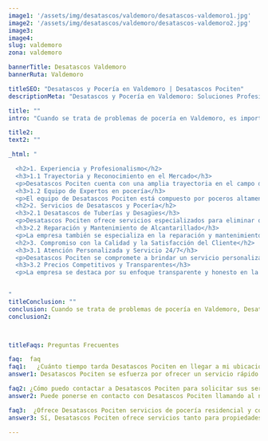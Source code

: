 ```yaml
---
image1: '/assets/img/desatascos/valdemoro/desatascos-valdemoro1.jpg'
image2: '/assets/img/desatascos/valdemoro/desatascos-valdemoro2.jpg'
image3: 
image4:
slug: valdemoro
zona: valdemoro

bannerTitle: Desatascos Valdemoro
bannerRuta: Valdemoro

titleSEO: "Desatascos y Pocería en Valdemoro | Desatascos Pociten"
descriptionMeta: "Desatascos y Pocería en Valdemoro: Soluciones Profesionales para tus Problemas de Pocería. Ofrecemos servicios confiables y eficientes en Valdemoro y sus alrededores"

title: ""
intro: "Cuando se trata de problemas de pocería en Valdemoro, es importante contar con servicios confiables y eficientes que puedan resolver cualquier situación de desatascos y pocería. En este artículo, exploraremos la empresa Desatascos Pociten, líder en el sector, que ofrece soluciones profesionales y de calidad para abordar todo tipo de problemas relacionados con tuberías, desagües y sistemas de alcantarillado en Valdemoro y sus alrededores."

title2: 
text2: ""

_html: "

  <h2>1. Experiencia y Profesionalismo</h2>
  <h3>1.1 Trayectoria y Reconocimiento en el Mercado</h3>
  <p>Desatascos Pociten cuenta con una amplia trayectoria en el campo de desatascos y pocería en Valdemoro. Han construido una sólida reputación gracias a su enfoque en la excelencia, la eficiencia y la satisfacción del cliente. La empresa ha ganado reconocimiento como líder en el sector debido a su experiencia y profesionalismo.</p>
  <h3>1.2 Equipo de Expertos en pocería</h3>
  <p>El equipo de Desatascos Pociten está compuesto por poceros altamente capacitados y experimentados. Cuentan con el conocimiento y las habilidades necesarias para hacer frente a una amplia gama de problemas de pocería, desde desatascos de tuberías hasta reparaciones de alcantarillado. Su experiencia garantiza soluciones efectivas y duraderas.</p>
  <h2>2. Servicios de Desatascos y Pocería</h2>
  <h3>2.1 Desatascos de Tuberías y Desagües</h3>
  <p>Desatascos Pociten ofrece servicios especializados para eliminar obstrucciones en tuberías y desagües. Utilizan equipos y técnicas avanzadas, como el uso de hidrojet y sistemas de cámaras de inspección, para identificar y solucionar rápidamente los bloqueos. Su enfoque eficiente minimiza las molestias y restaura el flujo normal del agua.</p>
  <h3>2.2 Reparación y Mantenimiento de Alcantarillado</h3>
  <p>La empresa también se especializa en la reparación y mantenimiento de sistemas de alcantarillado. Sus expertos pueden identificar problemas como fugas, grietas o bloqueos en las tuberías subterráneas. Utilizando métodos innovadores y tecnología de vanguardia, Desatascos Pociten resuelve estos problemas de manera eficiente y evita daños mayores.</p>
  <h2>3. Compromiso con la Calidad y la Satisfacción del Cliente</h2>
  <h3>3.1 Atención Personalizada y Servicio 24/7</h3>
  <p>Desatascos Pociten se compromete a brindar un servicio personalizado y atento a cada cliente. Comprenden la urgencia de resolver los problemas de pocería y, por lo tanto, ofrecen un servicio disponible las 24 horas del día, los 7 días de la semana. Su objetivo es garantizar la satisfacción del cliente y solucionar cualquier situación de manera rápida y efectiva.</p>
  <h3>3.2 Precios Competitivos y Transparentes</h3>
  <p>La empresa se destaca por su enfoque transparente y honesto en la fijación de precios. Desatascos Pociten ofrece tarifas competitivas y sin sorpresas ocultas. Antes de comenzar cualquier trabajo, proporcionan un presupuesto detallado para que los clientes puedan tomar decisiones informadas y evitar costos inesperados.</p>
  

"
titleConclusion: ""
conclusion: Cuando se trata de problemas de pocería en Valdemoro, Desatascos Pociten es la empresa líder que brinda soluciones profesionales y confiables. Su experiencia, profesionalismo y compromiso con la satisfacción del cliente los convierten en la elección perfecta para cualquier necesidad de desatascos y pocería. No importa cuán grande o pequeño sea el problema, Desatascos Pociten está listo para ayudar y brindar soluciones efectivas.
conclusion2: 



titleFaqs: Preguntas Frecuentes

faq:  faq
faq1:   ¿Cuánto tiempo tarda Desatascos Pociten en llegar a mi ubicación en Valdemoro?
answer1: Desatascos Pociten se esfuerza por ofrecer un servicio rápido y eficiente. Generalmente, pueden llegar a su ubicación en Valdemoro en un plazo de 30 a 60 minutos, según la disponibilidad y la distancia.

faq2: ¿Cómo puedo contactar a Desatascos Pociten para solicitar sus servicios?
answer2: Puede ponerse en contacto con Desatascos Pociten llamando al número de teléfono XXXXXXXXX o visitando su sitio web oficial y completando el formulario de contacto.

faq3:  ¿Ofrece Desatascos Pociten servicios de pocería residencial y comercial?
answer3: Sí, Desatascos Pociten ofrece servicios tanto para propiedades residenciales como comerciales. Están equipados para manejar cualquier tipo de problema de pocería en hogares, oficinas, locales comerciales y otros entornos.

---
```

